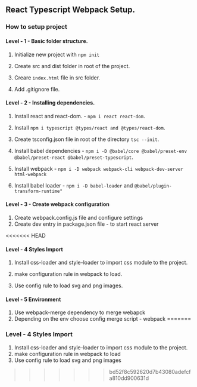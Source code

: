 ## React Typescript Webpack Setup.

### How to setup project

#### Level - 1 - Basic folder structure.

1. Initialize new project with `npm init`

2. Create src and dist folder in root of the project.

3. Creare `index.html` file in src folder.

4. Add .gitignore file.

#### Level - 2 - Installing dependencies.

1. Install react and react-dom. - `npm i react react-dom`.

2. Install `npm i typescript @types/react and @types/react-dom`.

3. Create tsconfig.json file in root of the directory `tsc --init`.

4. Install babel dependencies - `npm i -D @babel/core @babel/preset-env @babel/preset-react @babel/preset-typescript`.

5. Install webpack - `npm i -D webpack webpack-cli webpack-dev-server html-webpack`

6. Install babel loader - `npm i -D babel-loader` and `@babel/plugin-transform-runtime"`

#### Level - 3 - Create webpack configuration

1. Create webpack.config.js file and configure settings
2. Create dev entry in package.json file - to start react server

<<<<<<< HEAD
#### Level - 4 Styles Import

1. Install css-loader and style-loader to import css module to the project.

2. make configuration rule in webpack to load.

3. Use config rule to load svg and png images.

#### Level - 5 Environment

1. Use webpack-merge dependency to merge webapck
2. Depending on the env choose config merge script - webpack
=======
### Level - 4 Styles Import

1. Install css-loader and style-loader to import css module to the project.
2. make configuration rule in webpack to load
3. Use config rule to load svg and png images
>>>>>>> bd52f8c592620d7b43080adefcfa810dd900631d
